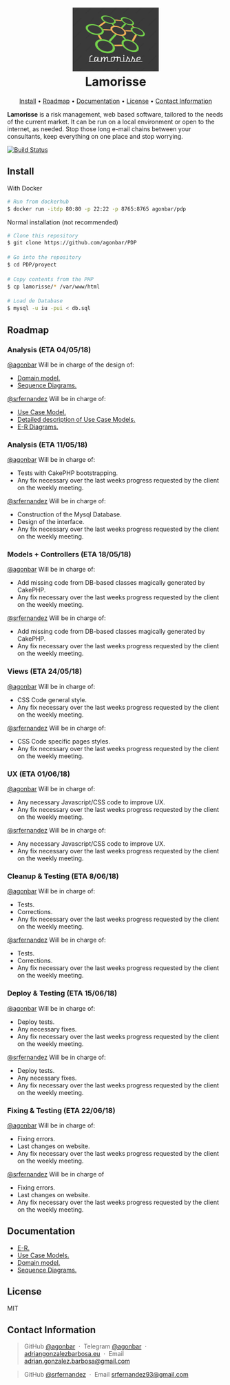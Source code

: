 <h1 align="center">
  <br>
  <a href="http://agonbar.duckdns.org"><img src="https://raw.githubusercontent.com/agonbar/PDP/master/lamorisse.png" alt="Lamorisse Logo" width="200"></a>
  <br>
  Lamorisse
  <br>
</h1>

<p align="center">
  <a href="#install">Install</a> •
  <a href="#roadmap">Roadmap</a> • 
  <a href="#documentation">Documentation</a> •
  <a href="#license">License</a> •
  <a href="#contact-information">Contact Information</a>
</p>

**Lamorisse** is a risk management, web based software, tailored to the needs of the current market. It can be run on a local environment or open to the internet, as needed. Stop those long e-mail chains between your consultants, keep everything on one place and stop worrying.

<a href="https://hub.docker.com/r/agonbar/pdp/builds/"><img src="https://img.shields.io/docker/build/agonbar/pdp.svg" alt="Build Status" width="200"></a>

## Install
With Docker
```bash
# Run from dockerhub
$ docker run -itdp 80:80 -p 22:22 -p 8765:8765 agonbar/pdp
```
Normal installation (not recommended)
```bash
# Clone this repository
$ git clone https://github.com/agonbar/PDP

# Go into the repository
$ cd PDP/proyect

# Copy contents from the PHP
$ cp lamorisse/* /var/www/html

# Load de Database
$ mysql -u iu -pui < db.sql
```

## Roadmap

### Analysis (ETA 04/05/18)

[@agonbar](https://github.com/agonbar) Will be in charge of the design of:
- [Domain model.](https://raw.githubusercontent.com/agonbar/PDP/master/docs/DomainModel.png)
- [Sequence Diagrams.](https://raw.githubusercontent.com/agonbar/PDP/master/docs/Sequence.png)

[@srfernandez](https://github.com/srfernandez) Will be in charge of:
- [Use Case Model.](https://raw.githubusercontent.com/agonbar/PDP/master/docs/Use%20Case%20model.jpg)
- [Detailed description of Use Case Models.](https://github.com/agonbar/PDP/blob/master/docs/Use%20case%20model%20definition.pdf?raw=true)
- [E-R Diagrams.](https://raw.githubusercontent.com/agonbar/PDP/master/docs/ER.png)

### Analysis (ETA  11/05/18)

[@agonbar](https://github.com/agonbar) Will be in charge of:
- Tests with CakePHP bootstrapping.
- Any fix necessary over the last weeks progress requested by the client on the weekly meeting.

[@srfernandez](https://github.com/srfernandez) Will be in charge of:
- Construction of the Mysql Database.
- Design of the interface.
- Any fix necessary over the last weeks progress requested by the client on the weekly meeting.

### Models + Controllers (ETA 18/05/18)

[@agonbar](https://github.com/agonbar) Will be in charge of:
- Add missing code from DB-based classes magically generated by CakePHP.
- Any fix necessary over the last weeks progress requested by the client on the weekly meeting.

[@srfernandez](https://github.com/srfernandez) Will be in charge of: 
- Add missing code from DB-based classes magically generated by CakePHP.
- Any fix necessary over the last weeks progress requested by the client on the weekly meeting.

### Views (ETA 24/05/18)

[@agonbar](https://github.com/agonbar) Will be in charge of:
- CSS Code general style.
- Any fix necessary over the last weeks progress requested by the client on the weekly meeting.

[@srfernandez](https://github.com/srfernandez) Will be in charge of:
- CSS Code specific pages styles.
- Any fix necessary over the last weeks progress requested by the client on the weekly meeting.

### UX (ETA 01/06/18)

[@agonbar](https://github.com/agonbar) Will be in charge of:
- Any necessary Javascript/CSS code to improve UX.
- Any fix necessary over the last weeks progress requested by the client on the weekly meeting.

[@srfernandez](https://github.com/srfernandez) Will be in charge of:
- Any necessary Javascript/CSS code to improve UX.
- Any fix necessary over the last weeks progress requested by the client on the weekly meeting.

### Cleanup & Testing (ETA 8/06/18)

[@agonbar](https://github.com/agonbar) Will be in charge of:
- Tests.
- Corrections.
- Any fix necessary over the last weeks progress requested by the client on the weekly meeting.

[@srfernandez](https://github.com/srfernandez) Will be in charge of:
- Tests.
- Corrections.
- Any fix necessary over the last weeks progress requested by the client on the weekly meeting.

### Deploy & Testing (ETA 15/06/18)

[@agonbar](https://github.com/agonbar) Will be in charge of:
- Deploy tests.
- Any necessary fixes.
- Any fix necessary over the last weeks progress requested by the client on the weekly meeting.

[@srfernandez](https://github.com/srfernandez) Will be in charge of:
- Deploy tests.
- Any necessary fixes.
- Any fix necessary over the last weeks progress requested by the client on the weekly meeting.

### Fixing & Testing (ETA 22/06/18)

[@agonbar](https://github.com/agonbar) Will be in charge of:
- Fixing errors.
- Last changes on website.
- Any fix necessary over the last weeks progress requested by the client on the weekly meeting.

[@srfernandez](https://github.com/srfernandez) Will be in charge of
- Fixing errors.
- Last changes on website.
- Any fix necessary over the last weeks progress requested by the client on the weekly meeting.

## Documentation

- [E-R.](https://raw.githubusercontent.com/agonbar/PDP/master/docs/ER.png)
- [Use Case Models.](https://raw.githubusercontent.com/agonbar/PDP/master/docs/Use%20Case%20model.jpg)
- [Domain model.](https://raw.githubusercontent.com/agonbar/PDP/master/docs/DomainModel.png)
- [Sequence Diagrams.](https://raw.githubusercontent.com/agonbar/PDP/master/docs/Sequence.png)

## License

MIT

## Contact Information
> GitHub [@agonbar](https://github.com/agonbar) &nbsp;&middot;&nbsp;
Telegram [@agonbar](https://t.me/agonbar) &nbsp;&middot;&nbsp;
[adriangonzalezbarbosa.eu](https://www.adriangonzalezbarbosa.eu) &nbsp;&middot;&nbsp; Email [adrian.gonzalez.barbosa@gmail.com](mailto:adrian.gonzalez.barbosa@gmail.com)

> GitHub [@srfernandez](https://github.com/srfernandez) &nbsp;&middot;&nbsp; Email [srfernandez93@gmail.com](mailto:srfernandez93@gmail.com)
